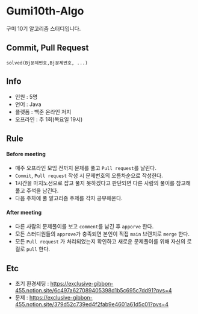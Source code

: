 # Gumi10th-Algo
구미 10기 알고리즘 스터디입니다.

## Commit, Pull Request
<code>solved(Bj문제번호,Bj문제번호, ...)</code>

## Info
- 인원 : 5명
- 언어 : Java
- 플랫폼 : 백준 온라인 저지
- 오프라인 : 주 1회(목요일 19시)

## Rule

#### Before meeting
- 매주 오프라인 모임 전까지 문제를 풀고 <code>Pull request</code>를 날린다.
- <code>Commit</code>, <code>Pull request</code> 작성 시 문제번호의 오름차순으로 작성한다.
- 1시간을 마지노선으로 잡고 풀지 못하겠다고 판단되면 다른 사람의 풀이를 참고해 풀고 주석을 남긴다.
- 다음 주차에 풀 알고리즘 주제를 각자 공부해온다.
  
#### After meeting
- 다른 사람의 문제풀이를 보고 <code>comment</code>를 남긴 후 <code>apporve</code> 한다.
- 모든 스터디원들의 <code>approve</code>가 충족되면 본인이 직접 <code>main</code> 브랜치로 <code>merge</code> 한다.
- 모든 <code>Pull request</code> 가 처리되었는지 확인하고 새로운 문제풀이를 위해 자신의 로컬로 <code>pull</code> 한다.
  
## Etc
- 초기 환경세팅 : https://exclusive-gibbon-455.notion.site/6c497a627089405398d1b5c695c7dd91?pvs=4
- 문제 : https://exclusive-gibbon-455.notion.site/379d52c739ed4f2fab9e4601a61d5c01?pvs=4
